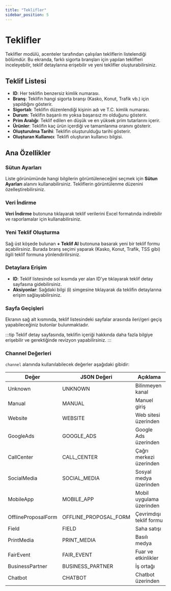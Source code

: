 ```yaml
---
title: "Teklifler"
sidebar_position: 5
---
```


# Teklifler

Teklifler modülü, acenteler tarafından çalışılan tekliflerin listelendiği bölümdür. Bu ekranda, farklı sigorta branşları için yapılan teklifleri inceleyebilir, teklif detaylarına erişebilir ve yeni teklifler oluşturabilirsiniz.

## Teklif Listesi

- **ID**: Her teklifin benzersiz kimlik numarası.
- **Branş**: Teklifin hangi sigorta branşı (Kasko, Konut, Trafik vb.) için yapıldığını gösterir.
- **Sigortalı**: Teklifin düzenlendiği kişinin adı ve T.C. kimlik numarası.
- **Durum**: Teklifin başarılı mı yoksa başarısız mı olduğunu gösterir.
- **Prim Aralığı**: Teklif edilen en düşük ve en yüksek prim tutarlarını içerir.
- **Ürünler**: Teklifin kaç ürün içerdiği ve tamamlanma oranını gösterir.
- **Oluşturulma Tarihi**: Teklifin oluşturulduğu tarihi gösterir.
- **Oluşturan Kullanıcı**: Teklifi oluşturan kullanıcı bilgisi.

## Ana Özellikler

### Sütun Ayarları

Liste görünümünde hangi bilgilerin görüntüleneceğini seçmek için **Sütun Ayarları** alanını kullanabilirsiniz. Tekliflerin görüntülenme düzenini özelleştirebilirsiniz.

### Veri İndirme

**Veri İndirme** butonuna tıklayarak teklif verilerini Excel formatında indirebilir ve raporlamalar için kullanabilirsiniz.

### Yeni Teklif Oluşturma

Sağ üst köşede bulunan **+ Teklif Al** butonuna basarak yeni bir teklif formu açabilirsiniz. Burada branş seçimi yaparak (Kasko, Konut, Trafik, TSS gibi) ilgili teklif formuna yönlendirilirsiniz.

### Detaylara Erişim

- **ID**: Teklif listesinde sol kısımda yer alan ID'ye tıklayarak teklif detay sayfasına gidebilirsiniz.
- **Aksiyonlar**: Sağdaki bilgi (**i**) simgesine tıklayarak da teklifin detaylarına erişim sağlayabilirsiniz.

### Sayfa Geçişleri

Ekranın sağ alt kısmında, teklif listesindeki sayfalar arasında ileri/geri geçiş yapabileceğiniz butonlar bulunmaktadır.

:::tip
Teklif detay sayfasında, teklifin içeriği hakkında daha fazla bilgiye erişebilir ve gerektiğinde revizyon yapabilirsiniz.
:::

### Channel Değerleri

`channel` alanında kullanılabilecek değerler aşağıdaki gibidir:

| Değer | JSON Değeri | Açıklama |
|-------|-------------|-----------|
| Unknown | UNKNOWN | Bilinmeyen kanal |
| Manual | MANUAL | Manuel giriş |
| Website | WEBSITE | Web sitesi üzerinden |
| GoogleAds | GOOGLE_ADS | Google Ads üzerinden |
| CallCenter | CALL_CENTER | Çağrı merkezi üzerinden |
| SocialMedia | SOCIAL_MEDIA | Sosyal medya üzerinden |
| MobileApp | MOBILE_APP | Mobil uygulama üzerinden |
| OfflineProposalForm | OFFLINE_PROPOSAL_FORM | Çevrimdışı teklif formu |
| Field | FIELD | Saha satışı |
| PrintMedia | PRINT_MEDIA | Basılı medya |
| FairEvent | FAIR_EVENT | Fuar ve etkinlikler |
| BusinessPartner | BUSINESS_PARTNER | İş ortağı |
| Chatbot | CHATBOT | Chatbot üzerinden |